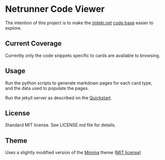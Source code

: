 # Netrunner Code Viewer

The intention of this project is to make the [jinteki.net](http://jinteki.net) [code base](https://github.com/mtgred/netrunner) easier to explore.

## Current Coverage

Currently only the code snippets specific to cards are available to browsing.

## Usage

Run the python scripts to generate markdown pages for each card type, and the data used to populate the pages.

Run the jekyll server as described on the [Quickstart](https://jekyllrb.com/docs/quickstart/).

## License

Standard MIT license. See LICENSE.md file for details.

## Theme

Uses a slightly modified version of the [Minima](https://github.com/jekyll/minima) theme ([MIT license](https://raw.githubusercontent.com/jekyll/minima/master/LICENSE.txt))